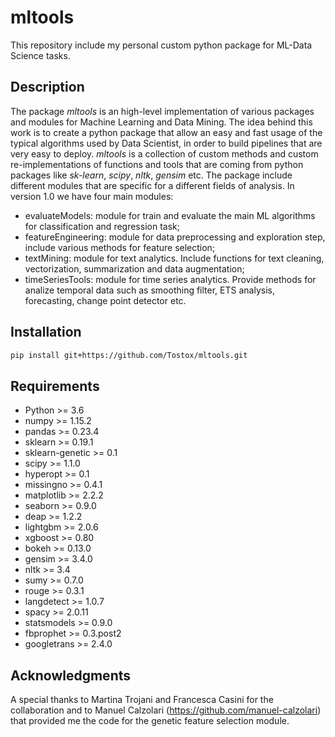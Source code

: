 # mltools
This repository include my personal custom python package for ML-Data Science tasks.

## Description 

The package *mltools* is an high-level implementation of various packages and modules for Machine Learning and Data Mining. The idea behind this work is to create a python package that allow an easy and fast usage of the typical algorithms used by Data Scientist, in order to build pipelines that are very easy to deploy. *mltools* is a collection of custom methods and custom re-implementations of functions and tools that are coming from python packages like *sk-learn*, *scipy*, *nltk*, *gensim* etc.
The package include different modules that are specific for a different fields of analysis. In version 1.0 we have four main modules:
* evaluateModels: module for train and evaluate the main ML algorithms for classification and regression task; 
* featureEngineering: module for data preprocessing and exploration step, include various methods for feature selection;
* textMining: module for text analytics. Include functions for text cleaning, vectorization, summarization and data augmentation;
* timeSeriesTools: module for time series analytics. Provide methods for analize temporal data such as smoothing filter, ETS analysis, forecasting, change point detector etc.

## Installation

```bash
pip install git+https://github.com/Tostox/mltools.git
```

## Requirements

* Python >= 3.6
* numpy >= 1.15.2
* pandas >= 0.23.4
* sklearn >= 0.19.1
* sklearn-genetic >= 0.1
* scipy >= 1.1.0
* hyperopt >= 0.1
* missingno >= 0.4.1
* matplotlib >= 2.2.2
* seaborn >= 0.9.0
* deap >= 1.2.2
* lightgbm >= 2.0.6
* xgboost >= 0.80
* bokeh >= 0.13.0
* gensim >= 3.4.0
* nltk >= 3.4
* sumy >= 0.7.0
* rouge >= 0.3.1
* langdetect >= 1.0.7
* spacy >= 2.0.11
* statsmodels >= 0.9.0
* fbprophet >= 0.3.post2
* googletrans >= 2.4.0

## Acknowledgments

A special thanks to Martina Trojani and Francesca Casini for the collaboration and to Manuel Calzolari (https://github.com/manuel-calzolari) that provided me the code for the genetic feature selection module.
